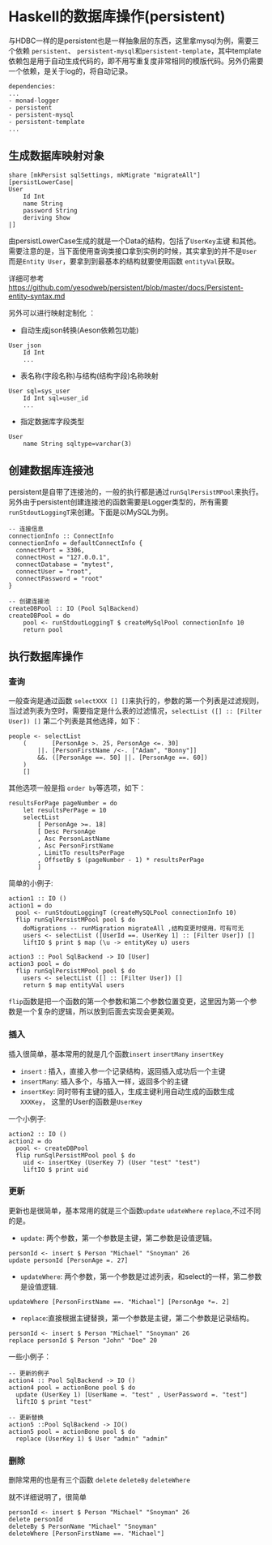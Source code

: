 # Haskell的数据库操作(persistent)

与HDBC一样的是persistent也是一样抽象层的东西，这里拿mysql为例，需要三个依赖 `persistent`、 `persistent-mysql`和`persistent-template`，其中template依赖包是用于自动生成代码的，即不用写重复度非常相同的模版代码。另外仍需要一个依赖，是关于log的，将自动记录。

```
dependencies:
...
- monad-logger
- persistent
- persistent-mysql
- persistent-template
...
```

## 生成数据库映射对象

```
share [mkPersist sqlSettings, mkMigrate "migrateAll"] [persistLowerCase|
User
	Id Int
	name String
	password String
	deriving Show
|] 
```

由persistLowerCase生成的就是一个Data的结构，包括了`UserKey`主键 和其他。需要注意的是，当下面使用查询类接口拿到实例的时候，其实拿到的并不是`User` 而是`Entity User`，要拿到到最基本的结构就要使用函数 `entityVal`获取。

详细可参考 <https://github.com/yesodweb/persistent/blob/master/docs/Persistent-entity-syntax.md>


另外可以进行映射定制化 ：

* 自动生成json转换(Aeson依赖包功能)

```
User json
	Id Int
	...
```

* 表名称(字段名称)与结构(结构字段)名称映射

```
User sql=sys_user
	Id Int sql=user_id
	...
```

* 指定数据库字段类型

```
User
	name String sqltype=varchar(3)
```

## 创建数据库连接池
persistent是自带了连接池的，一般的执行都是通过`runSqlPersistMPool`来执行。另外由于persistent创建连接池的函数需要是Logger类型的，所有需要`runStdoutLoggingT`来创建。下面是以MySQL为例。

```
-- 连接信息
connectionInfo :: ConnectInfo
connectionInfo = defaultConnectInfo {
  connectPort = 3306,
  connectHost = "127.0.0.1",
  connectDatabase = "mytest",
  connectUser = "root",
  connectPassword = "root"
}

-- 创建连接池
createDBPool :: IO (Pool SqlBackend)
createDBPool = do
	pool <- runStdoutLoggingT $ createMySqlPool connectionInfo 10
	return pool
```


## 执行数据库操作

### 查询
一般查询是通过函数 `selectXXX [] []`来执行的，参数的第一个列表是过滤规则，当过滤列表为空时，需要指定是什么表的过滤情况，`selectList ([] :: [Filter User]) []` 第二个列表是其他选择，如下：

```
people <- selectList
    (       [PersonAge >. 25, PersonAge <=. 30]
        ||. [PersonFirstName /<-. ["Adam", "Bonny"]]
        &&. ([PersonAge ==. 50] ||. [PersonAge ==. 60])
    )
    []
```
其他选项一般是指 `order by`等选项，如下：

```
resultsForPage pageNumber = do
    let resultsPerPage = 10
    selectList
        [ PersonAge >=. 18]
        [ Desc PersonAge
        , Asc PersonLastName
        , Asc PersonFirstName
        , LimitTo resultsPerPage
        , OffsetBy $ (pageNumber - 1) * resultsPerPage
        ]
```
简单的小例子:

```
action1 :: IO ()
action1 = do
  pool <- runStdoutLoggingT (createMySQLPool connectionInfo 10)
  flip runSqlPersistMPool pool $ do
    doMigrations -- runMigration migrateAll ,结构变更时使用，可有可无
    users <- selectList ([UserId ==. UserKey 1] :: [Filter User]) []
    liftIO $ print $ map (\u -> entityKey u) users

action3 :: Pool SqlBackend -> IO [User]
action3 pool = do
  flip runSqlPersistMPool pool $ do
    users <- selectList ([] :: [Filter User]) []
    return $ map entityVal users

```

`flip`函数是把一个函数的第一个参数和第二个参数位置变更，这里因为第一个参数是一个复杂的逻辑，所以放到后面去实现会更美观。

### 插入
插入很简单，基本常用的就是几个函数`insert` `insertMany` `insertKey`

* `insert` : 插入，直接入参一个记录结构，返回插入成功后一个主键
* `insertMany`: 插入多个，与插入一样，返回多个的主键
* `insertKey`: 同时带有主键的插入，生成主键利用自动生成的函数生成 `XXXKey`， 这里的User的函数是`UserKey`

一个小例子:

```
action2 :: IO ()
action2 = do
  pool <- createDBPool
  flip runSqlPersistMPool pool $ do
    uid <- insertKey (UserKey 7) (User "test" "test")
    liftIO $ print uid
```

### 更新
更新也是很简单，基本常用的就是三个函数`update` `udateWhere` `replace`,不过不同的是。

* `update`: 两个参数，第一个参数是主键，第二参数是设值逻辑。

```
personId <- insert $ Person "Michael" "Snoyman" 26
update personId [PersonAge =. 27]
```

* `updateWhere`: 两个参数，第一个参数是过滤列表，和select的一样，第二参数是设值逻辑.

```
updateWhere [PersonFirstName ==. "Michael"] [PersonAge *=. 2]
```

* `replace`:直接根据主键替换，第一个参数是主键，第二个参数是记录结构。

```
personId <- insert $ Person "Michael" "Snoyman" 26
replace personId $ Person "John" "Doe" 20
```

一些小例子：

```
-- 更新的例子
action4 :: Pool SqlBackend -> IO ()
action4 pool = actionBone pool $ do
  update (UserKey 1) [UserName =. "test" , UserPassword =. "test"]
  liftIO $ print "test"

-- 更新替换
action5 ::Pool SqlBackend -> IO()
action5 pool = actionBone pool $ do
  replace (UserKey 1) $ User "admin" "admin"
```

### 删除
删除常用的也是有三个函数 `delete` `deleteBy` `deleteWhere`

就不详细说明了，很简单

```
personId <- insert $ Person "Michael" "Snoyman" 26
delete personId
deleteBy $ PersonName "Michael" "Snoyman"
deleteWhere [PersonFirstName ==. "Michael"]
```